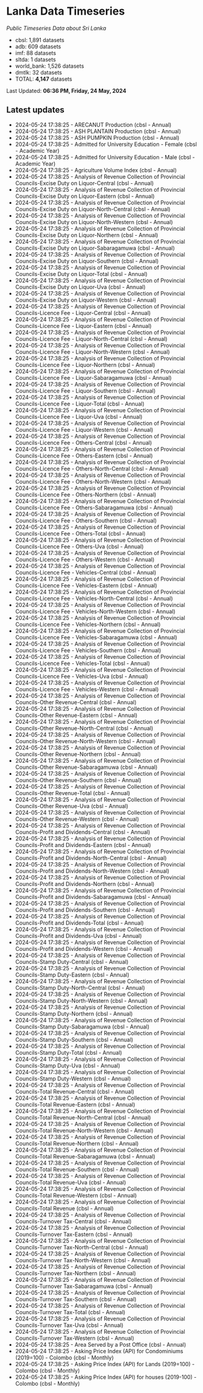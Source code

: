 # Lanka Data Timeseries
*Public Timeseries Data about Sri Lanka*

* cbsl: 1,891 datasets
* adb: 609 datasets
* imf: 88 datasets
* sltda: 1 datasets
* world_bank: 1,526 datasets
* dmtlk: 32 datasets
* TOTAL: **4,147** datasets

Last Updated: **06:36 PM, Friday, 24 May, 2024**

## Latest updates

* 2024-05-24 17:38:25 - ARECANUT Production (cbsl - Annual)
* 2024-05-24 17:38:25 - ASH PLANTAIN Production (cbsl - Annual)
* 2024-05-24 17:38:25 - ASH PUMPKIN Production (cbsl - Annual)
* 2024-05-24 17:38:25 - Admitted for University Education - Female (cbsl - Academic Year)
* 2024-05-24 17:38:25 - Admitted for University Education - Male (cbsl - Academic Year)
* 2024-05-24 17:38:25 - Agriculture Volume Index (cbsl - Annual)
* 2024-05-24 17:38:25 - Analysis of Revenue Collection of Provincial Councils-Excise Duty on Liquor-Central (cbsl - Annual)
* 2024-05-24 17:38:25 - Analysis of Revenue Collection of Provincial Councils-Excise Duty on Liquor-Eastern (cbsl - Annual)
* 2024-05-24 17:38:25 - Analysis of Revenue Collection of Provincial Councils-Excise Duty on Liquor-North-Central (cbsl - Annual)
* 2024-05-24 17:38:25 - Analysis of Revenue Collection of Provincial Councils-Excise Duty on Liquor-North-Western (cbsl - Annual)
* 2024-05-24 17:38:25 - Analysis of Revenue Collection of Provincial Councils-Excise Duty on Liquor-Northern (cbsl - Annual)
* 2024-05-24 17:38:25 - Analysis of Revenue Collection of Provincial Councils-Excise Duty on Liquor-Sabaragamuwa (cbsl - Annual)
* 2024-05-24 17:38:25 - Analysis of Revenue Collection of Provincial Councils-Excise Duty on Liquor-Southern (cbsl - Annual)
* 2024-05-24 17:38:25 - Analysis of Revenue Collection of Provincial Councils-Excise Duty on Liquor-Total (cbsl - Annual)
* 2024-05-24 17:38:25 - Analysis of Revenue Collection of Provincial Councils-Excise Duty on Liquor-Uva (cbsl - Annual)
* 2024-05-24 17:38:25 - Analysis of Revenue Collection of Provincial Councils-Excise Duty on Liquor-Western (cbsl - Annual)
* 2024-05-24 17:38:25 - Analysis of Revenue Collection of Provincial Councils-Licence Fee - Liquor-Central (cbsl - Annual)
* 2024-05-24 17:38:25 - Analysis of Revenue Collection of Provincial Councils-Licence Fee - Liquor-Eastern (cbsl - Annual)
* 2024-05-24 17:38:25 - Analysis of Revenue Collection of Provincial Councils-Licence Fee - Liquor-North-Central (cbsl - Annual)
* 2024-05-24 17:38:25 - Analysis of Revenue Collection of Provincial Councils-Licence Fee - Liquor-North-Western (cbsl - Annual)
* 2024-05-24 17:38:25 - Analysis of Revenue Collection of Provincial Councils-Licence Fee - Liquor-Northern (cbsl - Annual)
* 2024-05-24 17:38:25 - Analysis of Revenue Collection of Provincial Councils-Licence Fee - Liquor-Sabaragamuwa (cbsl - Annual)
* 2024-05-24 17:38:25 - Analysis of Revenue Collection of Provincial Councils-Licence Fee - Liquor-Southern (cbsl - Annual)
* 2024-05-24 17:38:25 - Analysis of Revenue Collection of Provincial Councils-Licence Fee - Liquor-Total (cbsl - Annual)
* 2024-05-24 17:38:25 - Analysis of Revenue Collection of Provincial Councils-Licence Fee - Liquor-Uva (cbsl - Annual)
* 2024-05-24 17:38:25 - Analysis of Revenue Collection of Provincial Councils-Licence Fee - Liquor-Western (cbsl - Annual)
* 2024-05-24 17:38:25 - Analysis of Revenue Collection of Provincial Councils-Licence Fee - Others-Central (cbsl - Annual)
* 2024-05-24 17:38:25 - Analysis of Revenue Collection of Provincial Councils-Licence Fee - Others-Eastern (cbsl - Annual)
* 2024-05-24 17:38:25 - Analysis of Revenue Collection of Provincial Councils-Licence Fee - Others-North-Central (cbsl - Annual)
* 2024-05-24 17:38:25 - Analysis of Revenue Collection of Provincial Councils-Licence Fee - Others-North-Western (cbsl - Annual)
* 2024-05-24 17:38:25 - Analysis of Revenue Collection of Provincial Councils-Licence Fee - Others-Northern (cbsl - Annual)
* 2024-05-24 17:38:25 - Analysis of Revenue Collection of Provincial Councils-Licence Fee - Others-Sabaragamuwa (cbsl - Annual)
* 2024-05-24 17:38:25 - Analysis of Revenue Collection of Provincial Councils-Licence Fee - Others-Southern (cbsl - Annual)
* 2024-05-24 17:38:25 - Analysis of Revenue Collection of Provincial Councils-Licence Fee - Others-Total (cbsl - Annual)
* 2024-05-24 17:38:25 - Analysis of Revenue Collection of Provincial Councils-Licence Fee - Others-Uva (cbsl - Annual)
* 2024-05-24 17:38:25 - Analysis of Revenue Collection of Provincial Councils-Licence Fee - Others-Western (cbsl - Annual)
* 2024-05-24 17:38:25 - Analysis of Revenue Collection of Provincial Councils-Licence Fee - Vehicles-Central (cbsl - Annual)
* 2024-05-24 17:38:25 - Analysis of Revenue Collection of Provincial Councils-Licence Fee - Vehicles-Eastern (cbsl - Annual)
* 2024-05-24 17:38:25 - Analysis of Revenue Collection of Provincial Councils-Licence Fee - Vehicles-North-Central (cbsl - Annual)
* 2024-05-24 17:38:25 - Analysis of Revenue Collection of Provincial Councils-Licence Fee - Vehicles-North-Western (cbsl - Annual)
* 2024-05-24 17:38:25 - Analysis of Revenue Collection of Provincial Councils-Licence Fee - Vehicles-Northern (cbsl - Annual)
* 2024-05-24 17:38:25 - Analysis of Revenue Collection of Provincial Councils-Licence Fee - Vehicles-Sabaragamuwa (cbsl - Annual)
* 2024-05-24 17:38:25 - Analysis of Revenue Collection of Provincial Councils-Licence Fee - Vehicles-Southern (cbsl - Annual)
* 2024-05-24 17:38:25 - Analysis of Revenue Collection of Provincial Councils-Licence Fee - Vehicles-Total (cbsl - Annual)
* 2024-05-24 17:38:25 - Analysis of Revenue Collection of Provincial Councils-Licence Fee - Vehicles-Uva (cbsl - Annual)
* 2024-05-24 17:38:25 - Analysis of Revenue Collection of Provincial Councils-Licence Fee - Vehicles-Western (cbsl - Annual)
* 2024-05-24 17:38:25 - Analysis of Revenue Collection of Provincial Councils-Other Revenue-Central (cbsl - Annual)
* 2024-05-24 17:38:25 - Analysis of Revenue Collection of Provincial Councils-Other Revenue-Eastern (cbsl - Annual)
* 2024-05-24 17:38:25 - Analysis of Revenue Collection of Provincial Councils-Other Revenue-North-Central (cbsl - Annual)
* 2024-05-24 17:38:25 - Analysis of Revenue Collection of Provincial Councils-Other Revenue-North-Western (cbsl - Annual)
* 2024-05-24 17:38:25 - Analysis of Revenue Collection of Provincial Councils-Other Revenue-Northern (cbsl - Annual)
* 2024-05-24 17:38:25 - Analysis of Revenue Collection of Provincial Councils-Other Revenue-Sabaragamuwa (cbsl - Annual)
* 2024-05-24 17:38:25 - Analysis of Revenue Collection of Provincial Councils-Other Revenue-Southern (cbsl - Annual)
* 2024-05-24 17:38:25 - Analysis of Revenue Collection of Provincial Councils-Other Revenue-Total (cbsl - Annual)
* 2024-05-24 17:38:25 - Analysis of Revenue Collection of Provincial Councils-Other Revenue-Uva (cbsl - Annual)
* 2024-05-24 17:38:25 - Analysis of Revenue Collection of Provincial Councils-Other Revenue-Western (cbsl - Annual)
* 2024-05-24 17:38:25 - Analysis of Revenue Collection of Provincial Councils-Profit and Dividends-Central (cbsl - Annual)
* 2024-05-24 17:38:25 - Analysis of Revenue Collection of Provincial Councils-Profit and Dividends-Eastern (cbsl - Annual)
* 2024-05-24 17:38:25 - Analysis of Revenue Collection of Provincial Councils-Profit and Dividends-North-Central (cbsl - Annual)
* 2024-05-24 17:38:25 - Analysis of Revenue Collection of Provincial Councils-Profit and Dividends-North-Western (cbsl - Annual)
* 2024-05-24 17:38:25 - Analysis of Revenue Collection of Provincial Councils-Profit and Dividends-Northern (cbsl - Annual)
* 2024-05-24 17:38:25 - Analysis of Revenue Collection of Provincial Councils-Profit and Dividends-Sabaragamuwa (cbsl - Annual)
* 2024-05-24 17:38:25 - Analysis of Revenue Collection of Provincial Councils-Profit and Dividends-Southern (cbsl - Annual)
* 2024-05-24 17:38:25 - Analysis of Revenue Collection of Provincial Councils-Profit and Dividends-Total (cbsl - Annual)
* 2024-05-24 17:38:25 - Analysis of Revenue Collection of Provincial Councils-Profit and Dividends-Uva (cbsl - Annual)
* 2024-05-24 17:38:25 - Analysis of Revenue Collection of Provincial Councils-Profit and Dividends-Western (cbsl - Annual)
* 2024-05-24 17:38:25 - Analysis of Revenue Collection of Provincial Councils-Stamp Duty-Central (cbsl - Annual)
* 2024-05-24 17:38:25 - Analysis of Revenue Collection of Provincial Councils-Stamp Duty-Eastern (cbsl - Annual)
* 2024-05-24 17:38:25 - Analysis of Revenue Collection of Provincial Councils-Stamp Duty-North-Central (cbsl - Annual)
* 2024-05-24 17:38:25 - Analysis of Revenue Collection of Provincial Councils-Stamp Duty-North-Western (cbsl - Annual)
* 2024-05-24 17:38:25 - Analysis of Revenue Collection of Provincial Councils-Stamp Duty-Northern (cbsl - Annual)
* 2024-05-24 17:38:25 - Analysis of Revenue Collection of Provincial Councils-Stamp Duty-Sabaragamuwa (cbsl - Annual)
* 2024-05-24 17:38:25 - Analysis of Revenue Collection of Provincial Councils-Stamp Duty-Southern (cbsl - Annual)
* 2024-05-24 17:38:25 - Analysis of Revenue Collection of Provincial Councils-Stamp Duty-Total (cbsl - Annual)
* 2024-05-24 17:38:25 - Analysis of Revenue Collection of Provincial Councils-Stamp Duty-Uva (cbsl - Annual)
* 2024-05-24 17:38:25 - Analysis of Revenue Collection of Provincial Councils-Stamp Duty-Western (cbsl - Annual)
* 2024-05-24 17:38:25 - Analysis of Revenue Collection of Provincial Councils-Total Revenue-Central (cbsl - Annual)
* 2024-05-24 17:38:25 - Analysis of Revenue Collection of Provincial Councils-Total Revenue-Eastern (cbsl - Annual)
* 2024-05-24 17:38:25 - Analysis of Revenue Collection of Provincial Councils-Total Revenue-North-Central (cbsl - Annual)
* 2024-05-24 17:38:25 - Analysis of Revenue Collection of Provincial Councils-Total Revenue-North-Western (cbsl - Annual)
* 2024-05-24 17:38:25 - Analysis of Revenue Collection of Provincial Councils-Total Revenue-Northern (cbsl - Annual)
* 2024-05-24 17:38:25 - Analysis of Revenue Collection of Provincial Councils-Total Revenue-Sabaragamuwa (cbsl - Annual)
* 2024-05-24 17:38:25 - Analysis of Revenue Collection of Provincial Councils-Total Revenue-Southern (cbsl - Annual)
* 2024-05-24 17:38:25 - Analysis of Revenue Collection of Provincial Councils-Total Revenue-Uva (cbsl - Annual)
* 2024-05-24 17:38:25 - Analysis of Revenue Collection of Provincial Councils-Total Revenue-Western (cbsl - Annual)
* 2024-05-24 17:38:25 - Analysis of Revenue Collection of Provincial Councils-Total Revenue (cbsl - Annual)
* 2024-05-24 17:38:25 - Analysis of Revenue Collection of Provincial Councils-Turnover Tax-Central (cbsl - Annual)
* 2024-05-24 17:38:25 - Analysis of Revenue Collection of Provincial Councils-Turnover Tax-Eastern (cbsl - Annual)
* 2024-05-24 17:38:25 - Analysis of Revenue Collection of Provincial Councils-Turnover Tax-North-Central (cbsl - Annual)
* 2024-05-24 17:38:25 - Analysis of Revenue Collection of Provincial Councils-Turnover Tax-North-Western (cbsl - Annual)
* 2024-05-24 17:38:25 - Analysis of Revenue Collection of Provincial Councils-Turnover Tax-Northern (cbsl - Annual)
* 2024-05-24 17:38:25 - Analysis of Revenue Collection of Provincial Councils-Turnover Tax-Sabaragamuwa (cbsl - Annual)
* 2024-05-24 17:38:25 - Analysis of Revenue Collection of Provincial Councils-Turnover Tax-Southern (cbsl - Annual)
* 2024-05-24 17:38:25 - Analysis of Revenue Collection of Provincial Councils-Turnover Tax-Total (cbsl - Annual)
* 2024-05-24 17:38:25 - Analysis of Revenue Collection of Provincial Councils-Turnover Tax-Uva (cbsl - Annual)
* 2024-05-24 17:38:25 - Analysis of Revenue Collection of Provincial Councils-Turnover Tax-Western (cbsl - Annual)
* 2024-05-24 17:38:25 - Area Served by a Post Office (cbsl - Annual)
* 2024-05-24 17:38:25 - Asking Price Index (API) for Condominiums (2019=100) - Colombo (cbsl - Monthly)
* 2024-05-24 17:38:25 - Asking Price Index (API) for Lands (2019=100) - Colombo (cbsl - Monthly)
* 2024-05-24 17:38:25 - Asking Price Index (API) for houses (2019-100) - Colombo (cbsl - Monthly)